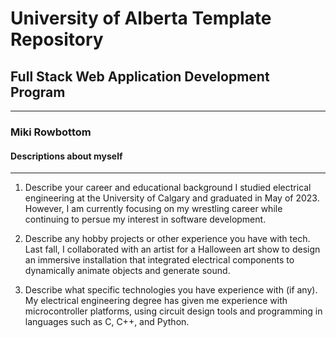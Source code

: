 # University of Alberta Template Repository
## Full Stack Web Application Development Program
---

### Miki Rowbottom
#### Descriptions about myself
----

1. Describe your career and educational background
I studied electrical engineering at the University of Calgary and graduated in May of 2023. However, I am currently focusing on my wrestling career while continuing to persue my interest in software development.

2. Describe any hobby projects or other experience you have with tech.
Last fall, I collaborated with an artist for a Halloween art show to design an immersive installation that integrated electrical components to dynamically animate objects and generate sound.

3. Describe what specific technologies you have experience with (if any).
My electrical engineering degree has given me experience with microcontroller platforms, using circuit design tools and programming in languages such as C, C++, and Python.